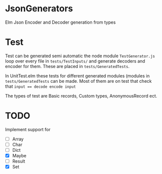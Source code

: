 # JsonGenerators
Elm Json Encoder and Decoder generation from types


# Test
Test can be generated semi automatic the node module `TestGenerator.js` loop over every file in `tests/TestInputs/` and generate decoders and encoder for them. These are placed in `tests/GeneratedTests`.


In UnitTest.elm these tests for different generated modules (modules in `tests/GeneratedTests` can be made. Most of them are on test that check that `input == decode encode input`

The types of test are Basic records, Custom types, AnonymousRecord ect.


# TODO
Implement support for

- [ ] Array
- [ ] Char
- [ ] Dict
- [x] Maybe
- [ ] Result
- [x] Set

